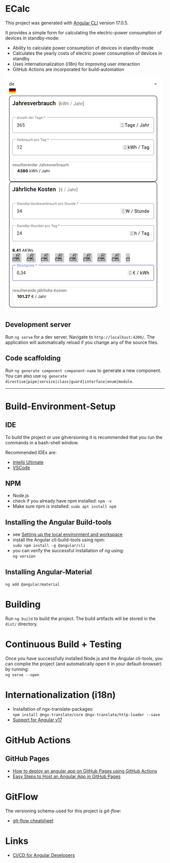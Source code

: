 # ECalc

This project was generated with [Angular CLI](https://github.com/angular/angular-cli) version 17.0.5.

It provides a simple form for calculating the electric-power consumption of devices in standby-mode:
* Ability to calculate power consumption of devices in standby-mode
* Calculates the yearly costs of electric power consumption of devices in standby
* Uses internationalization (i18n) for improving user interaction
* GitHub Actions are incorporated for build-automation

![](./pictures/e-calc.png)

## Development server

Run `ng serve` for a dev server. Navigate to `http://localhost:4200/`. The application will automatically reload if you change any of the source files.

## Code scaffolding

Run `ng generate component component-name` to generate a new component. You can also use `ng generate directive|pipe|service|class|guard|interface|enum|module`.

----

# Build-Environment-Setup

## IDE

To build the project or use gitversioning it is recommended that you run the commands in a bash-shell window.

Recommended IDEs are:

* [Intellij Ultimate](https://www.jetbrains.com/idea/download/?section=linux)
* [VSCode](https://code.visualstudio.com/download)

## NPM

* Node.js
* check if you already have npm installed:
  ```npm -v```
* Make sure npm is installed:
  ```sudo apt install npm```

## Installing the Angular Build-tools

* see [Setting up the local environment and workspace](https://angular.io/guide/setup-local)
* install the Angular cli-build-tools using npm:  
  ```sudo npm install -g @angular/cli```
* you can verify the successful installation of _ng_ using:  
  ```ng version```

## Installing Angular-Material
```ng add @angular/material```


# Building

Run `ng build` to build the project. The build artifacts will be stored in the `dist/` directory.

# Continuous Build + Testing

Once you have successfully installed Node.js and the Angular cli-tools, you can complie the project (and automatically open it in your default-browser) by running:  
```ng serve --open```

# Internationalization (i18n)

* Installation of ngx-translate-packages:  
  ```npm install @ngx-translate/core @ngx-translate/http-loader --save```
* [Support for Angular v17](https://github.com/ngx-translate/core/issues/1460)

# GitHub Actions

## GitHub Pages

* [How to deploy an angular app on GitHub Pages using GitHub Actions](https://frontendroom.com/how-to-deploy-angular-app-on-github-pages-using-github-actions/)
* [Easy Steps to Host an Angular App in GitHub Pages](https://www.syncfusion.com/blogs/post/host-angular-app-in-github-pages.aspx)

# GitFlow

The versioning schema-used for this project is _git-flow_:

* [git-flow cheatsheet](https://danielkummer.github.io/git-flow-cheatsheet/)

# Links
* [CI/CD for Angular Developers](https://betterprogramming.pub/ci-cd-for-angular-developers-be9a1485d22b)
